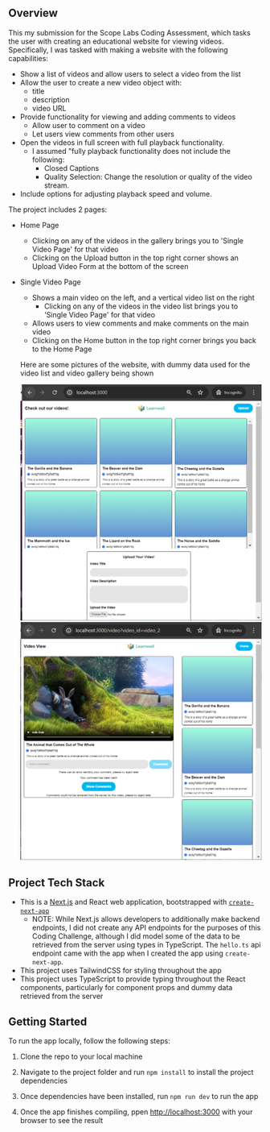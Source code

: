 ## Overview

This my submission for the Scope Labs Coding Assessment, which tasks the user with creating an educational website for viewing videos. Specifically, I was tasked with making a website with the following capabilities:

- Show a list of videos and allow users to select a video from the list
- Allow the user to create a new video object with:
  - title
  - description
  - video URL
- Provide functionality for viewing and adding comments to videos
  - Allow user to comment on a video
  - Let users view comments from other users
- Open the videos in full screen with full playback functionality.
  - I assumed "fully playback functionality does not include the following:
    - Closed Captions
    - Quality Selection: Change the resolution or quality of the video stream.
- Include options for adjusting playback speed and volume.

The project includes 2 pages:

- Home Page
  - Clicking on any of the videos in the gallery brings you to 'Single Video Page' for that video
  - Clicking on the Upload button in the top right corner shows an Upload Video Form at the bottom of the screen
- Single Video Page

  - Shows a main video on the left, and a vertical video list on the right
    - Clicking on any of the videos in the video list brings you to 'Single Video Page'
      for that video
  - Allows users to view comments and make comments on the main video
  - Clicking on the Home button in the top right corner brings you back to the Home Page

  Here are some pictures of the website, with dummy data used for the video list and video gallery being shown

  ![Home Page Screenshot](.\screenshots\ScopeLabsCodingChallenge_HomePage.PNG)
  ![Single Video Page Screenshot](.\screenshots\ScopeLabsCodingChallenge_SingleVideoPage.PNG)

## Project Tech Stack

- This is a [Next.js](https://nextjs.org/) and React web application, bootstrapped with [`create-next-app`](https://github.com/vercel/next.js/tree/canary/packages/create-next-app)
  - NOTE: While Next.js allows developers to additionally make backend endpoints, I did not create any API endpoints for the purposes of this Coding Challenge, although I did model some of the data to be retrieved from the server using types in TypeScript. The `hello.ts` api endpoint came with the app when I created the app using `create-next-app`.
- This project uses TailwindCSS for styling throughout the app
- This project uses TypeScript to provide typing throughout the React components, particularly for component props and dummy data retrieved from the server

## Getting Started

To run the app locally, follow the following steps:

1. Clone the repo to your local machine

2. Navigate to the project folder and run `npm install` to install the project dependencies

3. Once dependencies have been installed, run `npm run dev` to run the app

4. Once the app finishes compiling, ppen [http://localhost:3000](http://localhost:3000) with your browser to see the result
